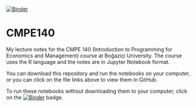 [![Binder](https://mybinder.org/badge.svg)](https://mybinder.org/v2/gh/mkozturk/CMPE140/master)
# CMPE140
My lecture notes for the CMPE 140 (Introduction to Programming for Economics and Management) course at Boğaziçi University. The course uses the R language and the notes are in Jupyter Notebook format.

You can download this repository and run the notebooks on your computer, or you can click on the file links above to view them in GitHub.

To run these notebooks without downloading them to your computer, click on the [![Binder](https://mybinder.org/badge.svg)](https://mybinder.org/v2/gh/mkozturk/CMPE140/master) badge.
